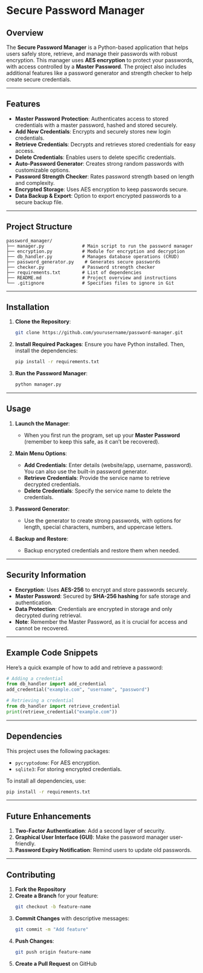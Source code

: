 # Secure Password Manager

## Overview
The **Secure Password Manager** is a Python-based application that helps users safely store, retrieve, and manage their passwords with robust encryption. This manager uses **AES encryption** to protect your passwords, with access controlled by a **Master Password**. The project also includes additional features like a password generator and strength checker to help create secure credentials.

---

## Features
- **Master Password Protection**: Authenticates access to stored credentials with a master password, hashed and stored securely.
- **Add New Credentials**: Encrypts and securely stores new login credentials.
- **Retrieve Credentials**: Decrypts and retrieves stored credentials for easy access.
- **Delete Credentials**: Enables users to delete specific credentials.
- **Auto-Password Generator**: Creates strong random passwords with customizable options.
- **Password Strength Checker**: Rates password strength based on length and complexity.
- **Encrypted Storage**: Uses AES encryption to keep passwords secure.
- **Data Backup & Export**: Option to export encrypted passwords to a secure backup file.

---

## Project Structure

```
password_manager/
├── manager.py              # Main script to run the password manager
├── encryption.py           # Module for encryption and decryption
├── db_handler.py           # Manages database operations (CRUD)
├── password_generator.py    # Generates secure passwords
├── checker.py              # Password strength checker
├── requirements.txt        # List of dependencies
├── README.md               # Project overview and instructions
└── .gitignore              # Specifies files to ignore in Git
```

---

## Installation

1. **Clone the Repository**:
   ```bash
   git clone https://github.com/yourusername/password-manager.git
   ```
2. **Install Required Packages**:
   Ensure you have Python installed. Then, install the dependencies:
   ```bash
   pip install -r requirements.txt
   ```
3. **Run the Password Manager**:
   ```bash
   python manager.py
   ```

---

## Usage

1. **Launch the Manager**: 
   - When you first run the program, set up your **Master Password** (remember to keep this safe, as it can’t be recovered).

2. **Main Menu Options**:
   - **Add Credentials**: Enter details (website/app, username, password). You can also use the built-in password generator.
   - **Retrieve Credentials**: Provide the service name to retrieve decrypted credentials.
   - **Delete Credentials**: Specify the service name to delete the credentials.

3. **Password Generator**:
   - Use the generator to create strong passwords, with options for length, special characters, numbers, and uppercase letters.

4. **Backup and Restore**:
   - Backup encrypted credentials and restore them when needed.

---

## Security Information
- **Encryption**: Uses **AES-256** to encrypt and store passwords securely.
- **Master Password**: Secured by **SHA-256 hashing** for safe storage and authentication.
- **Data Protection**: Credentials are encrypted in storage and only decrypted during retrieval.
- **Note**: Remember the Master Password, as it is crucial for access and cannot be recovered.

---

## Example Code Snippets

Here’s a quick example of how to add and retrieve a password:

```python
# Adding a credential
from db_handler import add_credential
add_credential("example.com", "username", "password")

# Retrieving a credential
from db_handler import retrieve_credential
print(retrieve_credential("example.com"))
```

---

## Dependencies
This project uses the following packages:
- `pycryptodome`: For AES encryption.
- `sqlite3`: For storing encrypted credentials.
  
To install all dependencies, use:
```bash
pip install -r requirements.txt
```

---

## Future Enhancements
1. **Two-Factor Authentication**: Add a second layer of security.
2. **Graphical User Interface (GUI)**: Make the password manager user-friendly.
3. **Password Expiry Notification**: Remind users to update old passwords.

---

## Contributing
1. **Fork the Repository**
2. **Create a Branch** for your feature:
   ```bash
   git checkout -b feature-name
   ```
3. **Commit Changes** with descriptive messages:
   ```bash
   git commit -m "Add feature"
   ```
4. **Push Changes**:
   ```bash
   git push origin feature-name
   ```
5. **Create a Pull Request** on GitHub

